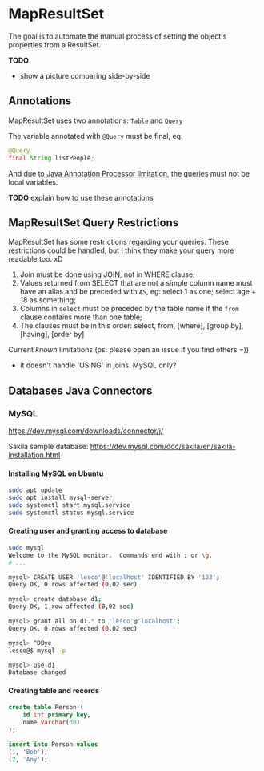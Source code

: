 # MapResultSet

The goal is to automate the manual process of setting the object's properties from a ResultSet.

**TODO**
  - show a picture comparing side-by-side

## Annotations

MapResultSet uses two annotations: `Table` and `Query`

The variable annotated with `@Query` must be final, eg:
```java
@Query
final String listPeople;
```

And due to [Java Annotation Processor limitation](https://stackoverflow.com/questions/3285652/how-can-i-create-an-annotation-processor-that-processes-a-local-variable), the queries must not
be local variables.

**TODO** explain how to use these annotations

## MapResultSet Query Restrictions

MapResultSet has some restrictions regarding your queries.
These restrictions could be handled, but I think they make
your query more readable too. xD

1. Join must be done using JOIN, not in WHERE clause;
2. Values returned from SELECT that are not a simple column name must
   have an alias and be preceded with `AS`, eg: select 1 as one; select age + 18 as something;
3. Columns in `select` must be preceded by the table name if the `from` clause contains
more than one table;
4. The clauses must be in this order: select, from, [where], [group by], [having], [order by]

Current *known* limitations (ps: please open an issue if you find others =))
 - it doesn't handle 'USING' in joins. MySQL only?


## Databases Java Connectors


### MySQL

https://dev.mysql.com/downloads/connector/j/


Sakila sample database: https://dev.mysql.com/doc/sakila/en/sakila-installation.html


#### Installing MySQL on Ubuntu

```sh
sudo apt update
sudo apt install mysql-server
sudo systemctl start mysql.service
sudo systemctl status mysql.service
```

#### Creating user and granting access to database

```sh
sudo mysql
Welcome to the MySQL monitor.  Commands end with ; or \g.
# ...

mysql> CREATE USER 'lesco'@'localhost' IDENTIFIED BY '123';
Query OK, 0 rows affected (0,02 sec)

mysql> create database d1;
Query OK, 1 row affected (0,02 sec)

mysql> grant all on d1.* to 'lesco'@'localhost';
Query OK, 0 rows affected (0,02 sec)

mysql> ^DBye
lesco@$ mysql -p

mysql> use d1
Database changed
```

#### Creating table and records

```sql
create table Person (
	id int primary key,
	name varchar(30)
);

insert into Person values
(1, 'Bob'),
(2, 'Any');
```

